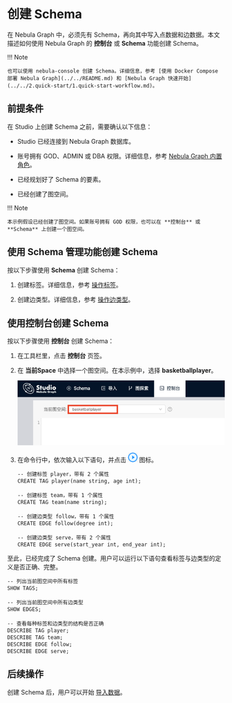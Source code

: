 # 创建 Schema

在 Nebula Graph 中，必须先有 Schema，再向其中写入点数据和边数据。本文描述如何使用 Nebula Graph 的 **控制台** 或 **Schema** 功能创建 Schema。

!!! Note

    也可以使用 nebula-console 创建 Schema。详细信息，参考 [使用 Docker Compose 部署 Nebula Graph](../../README.md) 和 [Nebula Graph 快速开始](../../2.quick-start/1.quick-start-workflow.md)。

## 前提条件

在 Studio 上创建 Schema 之前，需要确认以下信息：

- Studio 已经连接到 Nebula Graph 数据库。

- 账号拥有 GOD、ADMIN 或 DBA 权限。详细信息，参考 [Nebula Graph 内置角色](../../7.data-security/1.authentication/3.role-list.md)。

- 已经规划好了 Schema 的要素。

- 已经创建了图空间。

!!! Note

    本示例假设已经创建了图空间。如果账号拥有 GOD 权限，也可以在 **控制台** 或 **Schema** 上创建一个图空间。

## 使用 Schema 管理功能创建 Schema

按以下步骤使用 **Schema** 创建 Schema：

1. 创建标签。详细信息，参考 [操作标签](../manage-schema/st-ug-crud-tag.md)。

2. 创建边类型。详细信息，参考 [操作边类型](../manage-schema/st-ug-crud-edge-type.md)。

## 使用控制台创建 Schema

按以下步骤使用 **控制台** 创建 Schema：

1. 在工具栏里，点击 **控制台** 页签。

2. 在 **当前Space** 中选择一个图空间。在本示例中，选择 **basketballplayer**。

   ![在 当前Space 中选择一个图空间](../figs/st-ug-007-1.png "选择图空间")

3. 在命令行中，依次输入以下语句，并点击 ![表示运行的图标](../figs/st-ug-008.png "Run 图标") 图标。

   ```nGQL
   -- 创建标签 player，带有 2 个属性
   CREATE TAG player(name string, age int);

   -- 创建标签 team，带有 1 个属性
   CREATE TAG team(name string);

   -- 创建边类型 follow，带有 1 个属性
   CREATE EDGE follow(degree int);

   -- 创建边类型 serve，带有 2 个属性
   CREATE EDGE serve(start_year int, end_year int);
   ```

至此，已经完成了 Schema 创建。用户可以运行以下语句查看标签与边类型的定义是否正确、完整。

```nGQL
-- 列出当前图空间中所有标签
SHOW TAGS;

-- 列出当前图空间中所有边类型
SHOW EDGES;

-- 查看每种标签和边类型的结构是否正确
DESCRIBE TAG player;
DESCRIBE TAG team;
DESCRIBE EDGE follow;
DESCRIBE EDGE serve;
```

## 后续操作

创建 Schema 后，用户可以开始 [导入数据](st-ug-import-data.md)。
